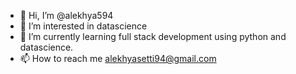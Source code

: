 - 👋 Hi, I’m @alekhya594
- 👀 I’m interested in datascience
- 🌱 I’m currently learning full stack development using python and datascience.
- 📫 How to reach me alekhyasetti94@gmail.com

<!---
alekhya594/alekhya594 is a ✨ special ✨ repository because its `README.md` (this file) appears on your GitHub profile.
You can click the Preview link to take a look at your changes.
--->
